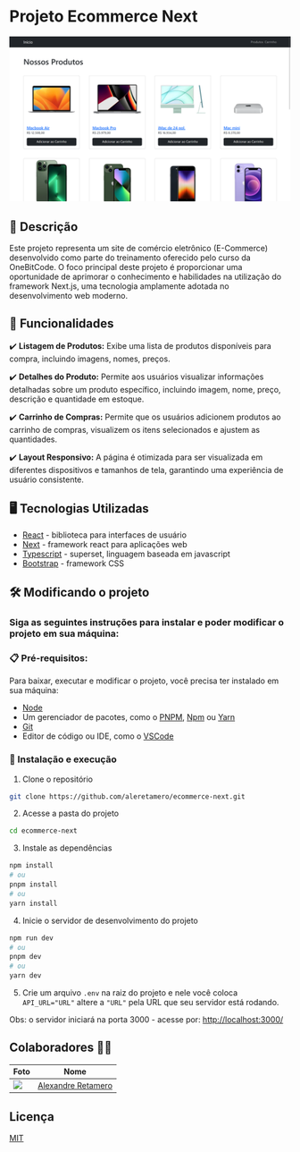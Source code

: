 # Projeto Ecommerce Next

![preview](./public/preview.webp)

## 💭 Descrição

Este projeto representa um site de comércio eletrônico (E-Commerce) desenvolvido como parte do treinamento oferecido pelo curso da OneBitCode. O foco principal deste projeto é proporcionar uma oportunidade de aprimorar o conhecimento e habilidades na utilização do framework Next.js, uma tecnologia amplamente adotada no desenvolvimento web moderno.

## 🧠 Funcionalidades

✔️ **Listagem de Produtos:** Exibe uma lista de produtos disponíveis para compra, incluindo imagens, nomes, preços.

✔️ **Detalhes do Produto:** Permite aos usuários visualizar informações detalhadas sobre um produto específico, incluindo imagem, nome, preço, descrição e quantidade em estoque.

✔️ **Carrinho de Compras:** Permite que os usuários adicionem produtos ao carrinho de compras, visualizem os itens selecionados e ajustem as quantidades.

✔️ **Layout Responsivo:** A página é otimizada para ser visualizada em diferentes dispositivos e tamanhos de tela, garantindo uma experiência de usuário consistente.

## 🖥️ Tecnologias Utilizadas

- [React](https://react.dev) - biblioteca para interfaces de usuário
- [Next](https://nextjs.org/) - framework react para aplicações web
- [Typescript](https://www.typescriptlang.org) - superset, linguagem baseada em javascript
- [Bootstrap](https://getbootstrap.com) - framework CSS

## 🛠️ Modificando o projeto

### Siga as seguintes instruções para instalar e poder modificar o projeto em sua máquina:

### 📋 Pré-requisitos:

Para baixar, executar e modificar o projeto, você precisa ter instalado em sua máquina:

- [Node](https://nodejs.org/en)
- Um gerenciador de pacotes, como o [PNPM](https://pnpm.io), [Npm](https://nodejs.org/en/) ou [Yarn](https://classic.yarnpkg.com/lang/en/docs/install)
- [Git](https://git-scm.com/downloads)
- Editor de código ou IDE, como o [VSCode](https://code.visualstudio.com/Download)

### 🔧 Instalação e execução

1. Clone o repositório

```bash
git clone https://github.com/aleretamero/ecommerce-next.git
```

2. Acesse a pasta do projeto

```bash
cd ecommerce-next
```

3. Instale as dependências

```bash
npm install
# ou
pnpm install
# ou
yarn install
```

4. Inicie o servidor de desenvolvimento do projeto

```bash
npm run dev
# ou
pnpm dev
# ou
yarn dev
```

5. Crie um arquivo `.env` na raiz do projeto e nele você coloca `API_URL="URL"` altere a `"URL"` pela URL que seu servidor está rodando.

Obs: o servidor iniciará na porta 3000 - acesse por: <http://localhost:3000/>

## Colaboradores 🤝🤝

| Foto                                                       | Nome                                                 |
| ---------------------------------------------------------- | ---------------------------------------------------- |
| <img src="https://github.com/aleretamero.png" width="100"> | [Alexandre Retamero](https://github.com/aleretamero) |

## Licença

[MIT](https://choosealicense.com/licenses/mit/)

